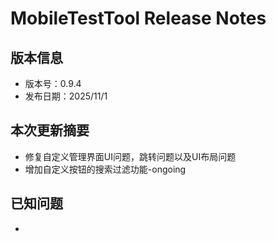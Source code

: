 # MobileTestTool Release Notes

## 版本信息
- 版本号：0.9.4
- 发布日期：2025/11/1

## 本次更新摘要
- 修复自定义管理界面UI问题，跳转问题以及UI布局问题
- 增加自定义按钮的搜索过滤功能-ongoing

## 已知问题
- 

